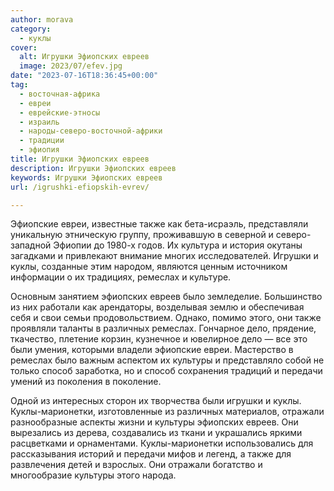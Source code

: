 ```yaml
---
author: morava
category:
  - куклы
cover:
  alt: Игрушки Эфиопских евреев
  image: 2023/07/efev.jpg
date: "2023-07-16T18:36:45+00:00"
tag:
  - восточная-африка
  - евреи
  - еврейские-этносы
  - израиль
  - народы-северо-восточной-африки
  - традиции
  - эфиопия
title: Игрушки Эфиопских евреев
description: Игрушки Эфиопских евреев
keywords: Игрушки Эфиопских евреев
url: /igrushki-efiopskih-evrev/

---
```

Эфиопские евреи, известные также как бета-исраэль, представляли уникальную этническую группу, проживавшую в северной и северо-западной Эфиопии до 1980-х годов. Их культура и история окутаны загадками и привлекают внимание многих исследователей. Игрушки и куклы, созданные этим народом, являются ценным источником информации о их традициях, ремеслах и культуре.

Основным занятием эфиопских евреев было земледелие. Большинство из них работали как арендаторы, возделывая землю и обеспечивая себя и свои семьи продовольствием. Однако, помимо этого, они также проявляли таланты в различных ремеслах. Гончарное дело, прядение, ткачество, плетение корзин, кузнечное и ювелирное дело — все это были умения, которыми владели эфиопские евреи. Мастерство в ремеслах было важным аспектом их культуры и представляло собой не только способ заработка, но и способ сохранения традиций и передачи умений из поколения в поколение.

Одной из интересных сторон их творчества были игрушки и куклы. Куклы-марионетки, изготовленные из различных материалов, отражали разнообразные аспекты жизни и культуры эфиопских евреев. Они вырезались из дерева, создавались из ткани и украшались яркими расцветками и орнаментами. Куклы-марионетки использовались для рассказывания историй и передачи мифов и легенд, а также для развлечения детей и взрослых. Они отражали богатство и многообразие культуры этого народа.
